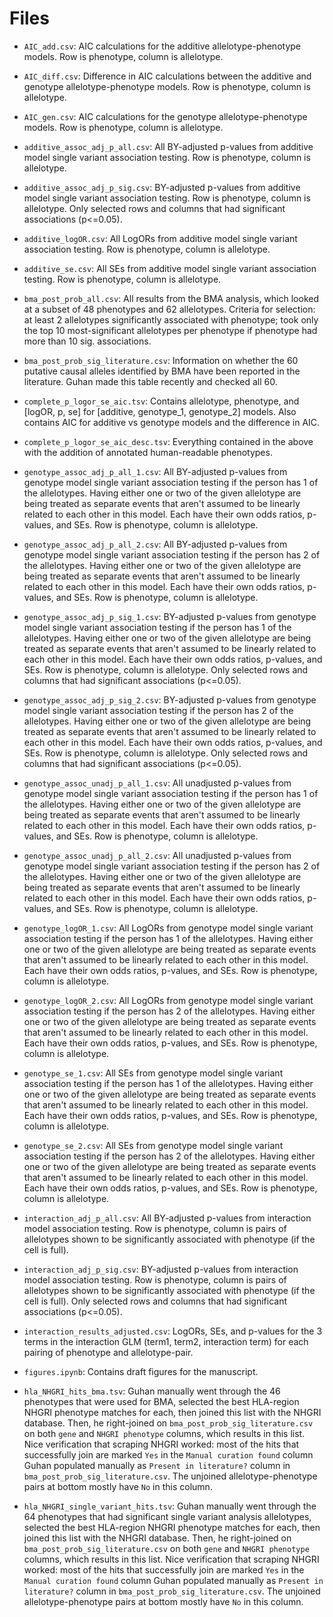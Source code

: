 # Files

* `AIC_add.csv`: AIC calculations for the additive allelotype-phenotype models.
Row is phenotype, column is allelotype.

* `AIC_diff.csv`: Difference in AIC calculations between the additive and genotype
allelotype-phenotype models. Row is phenotype, column is allelotype.

* `AIC_gen.csv`: AIC calculations for the genotype allelotype-phenotype models.
Row is phenotype, column is allelotype.

* `additive_assoc_adj_p_all.csv`: All BY-adjusted p-values from additive model single 
variant association testing. Row is phenotype, column is allelotype.

* `additive_assoc_adj_p_sig.csv`: BY-adjusted p-values from additive model single 
variant association testing. Row is phenotype, column is allelotype. Only selected 
rows and columns that had significant associations (p<=0.05).

* `additive_logOR.csv`: All LogORs from additive model single 
variant association testing. Row is phenotype, column is allelotype.

* `additive_se.csv`: All SEs from additive model single 
variant association testing. Row is phenotype, column is allelotype.

* `bma_post_prob_all.csv`: All results from the BMA analysis, which looked at
a subset of 48 phenotypes and 62 allelotypes. Criteria for selection: at least
2 allelotypes significantly associated with phenotype; took only the top 10
most-significant allelotypes per phenotype if phenotype had more than 10 sig.
associations.

* `bma_post_prob_sig_literature.csv`: Information on whether the 60 putative
  causal alleles identified by BMA have been reported in the literature. Guhan
made this table recently and checked all 60.

* `complete_p_logor_se_aic.tsv`: Contains allelotype, phenotype, and [logOR, p, se]
for [additive, genotype_1, genotype_2] models. Also contains AIC for additive vs
genotype models and the difference in AIC.

* `complete_p_logor_se_aic_desc.tsv`: Everything contained in the above with the
addition of annotated human-readable phenotypes.

* `genotype_assoc_adj_p_all_1.csv`: All BY-adjusted p-values from genotype model 
single variant association testing if the person has 1 of the allelotypes. Having either
one or two of the given allelotype are being treated as separate events that aren't 
assumed to be linearly related to each other in this model. Each have their own odds 
ratios, p-values, and SEs. Row is phenotype, column is allelotype.

* `genotype_assoc_adj_p_all_2.csv`: All BY-adjusted p-values from genotype model 
single variant association testing if the person has 2 of the allelotypes. Having either
one or two of the given allelotype are being treated as separate events that aren't 
assumed to be linearly related to each other in this model. Each have their own odds 
ratios, p-values, and SEs. Row is phenotype, column is allelotype.

* `genotype_assoc_adj_p_sig_1.csv`: BY-adjusted p-values from genotype model 
single variant association testing if the person has 1 of the allelotypes. Having either
one or two of the given allelotype are being treated as separate events that aren't 
assumed to be linearly related to each other in this model. Each have their own odds 
ratios, p-values, and SEs. Row is phenotype, column is allelotype. Only selected rows 
and columns that had significant associations (p<=0.05).

* `genotype_assoc_adj_p_sig_2.csv`: BY-adjusted p-values from genotype model 
single variant association testing if the person has 2 of the allelotypes. Having either
one or two of the given allelotype are being treated as separate events that aren't 
assumed to be linearly related to each other in this model. Each have their own odds 
ratios, p-values, and SEs. Row is phenotype, column is allelotype. Only selected rows 
and columns that had significant associations (p<=0.05).

* `genotype_assoc_unadj_p_all_1.csv`: All unadjusted p-values from genotype model 
single variant association testing if the person has 1 of the allelotypes. Having either
one or two of the given allelotype are being treated as separate events that aren't 
assumed to be linearly related to each other in this model. Each have their own odds 
ratios, p-values, and SEs. Row is phenotype, column is allelotype.

* `genotype_assoc_unadj_p_all_2.csv`: All unadjusted p-values from genotype model 
single variant association testing if the person has 2 of the allelotypes. Having either
one or two of the given allelotype are being treated as separate events that aren't 
assumed to be linearly related to each other in this model. Each have their own odds 
ratios, p-values, and SEs. Row is phenotype, column is allelotype.

* `genotype_logOR_1.csv`: All LogORs from genotype model single variant association
testing if the person has 1 of the allelotypes. Having either one or two of the given
allelotype are being treated as separate events that aren't assumed to be linearly 
related to each other in this model. Each have their own odds ratios, p-values, and SEs.
Row is phenotype, column is allelotype.

* `genotype_logOR_2.csv`: All LogORs from genotype model single variant association
testing if the person has 2 of the allelotypes. Having either one or two of the given
allelotype are being treated as separate events that aren't assumed to be linearly 
related to each other in this model. Each have their own odds ratios, p-values, and SEs.
Row is phenotype, column is allelotype.

* `genotype_se_1.csv`: All SEs from genotype model single variant association
testing if the person has 1 of the allelotypes. Having either one or two of the given
allelotype are being treated as separate events that aren't assumed to be linearly 
related to each other in this model. Each have their own odds ratios, p-values, and SEs.
Row is phenotype, column is allelotype.

* `genotype_se_2.csv`: All SEs from genotype model single variant association
testing if the person has 2 of the allelotypes. Having either one or two of the given
allelotype are being treated as separate events that aren't assumed to be linearly 
related to each other in this model. Each have their own odds ratios, p-values, and SEs.
Row is phenotype, column is allelotype.

* `interaction_adj_p_all.csv`: All BY-adjusted p-values from interaction model 
association testing. Row is phenotype, column is pairs of allelotypes shown to be
significantly associated with phenotype (if the cell is full).

* `interaction_adj_p_sig.csv`: BY-adjusted p-values from interaction model 
association testing. Row is phenotype, column is pairs of allelotypes shown to be
significantly associated with phenotype (if the cell is full). Only selected rows 
and columns that had significant associations (p<=0.05).

* `interaction_results_adjusted.csv`: LogORs, SEs, and p-values for the 3 terms
in the interaction GLM (term1, term2, interaction term) for each pairing of 
phenotype and  allelotype-pair.

* `figures.ipynb`: Contains draft figures for the manuscript.

* `hla_NHGRI_hits_bma.tsv`: Guhan manually went through the 46 phenotypes that
were used for BMA, selected the best HLA-region NHGRI
phenotype matches for each, then joined this list with the NHGRI database. Then, he
right-joined on `bma_post_prob_sig_literature.csv` on both `gene` and `NHGRI phenotype`
columns, which results in this list. Nice verification that scraping NHGRI worked: most
of the hits that successfully join are marked `Yes` in the `Manual curation found` column
Guhan populated manually as `Present in literature?` column in `bma_post_prob_sig_literature.csv`. 
The unjoined allelotype-phenotype pairs at bottom mostly have `No` in this column.

* `hla_NHGRI_single_variant_hits.tsv`: Guhan manually went through the 64 phenotypes that had
significant single variant analysis allelotypes, selected the best HLA-region NHGRI
phenotype matches for each, then joined this list with the NHGRI database. Then, he
right-joined on `bma_post_prob_sig_literature.csv` on both `gene` and `NHGRI phenotype`
columns, which results in this list. Nice verification that scraping NHGRI worked: most
of the hits that successfully join are marked `Yes` in the `Manual curation found` column
Guhan populated manually as `Present in literature?` column in `bma_post_prob_sig_literature.csv`. 
The unjoined allelotype-phenotype pairs at bottom mostly have `No` in this column.
